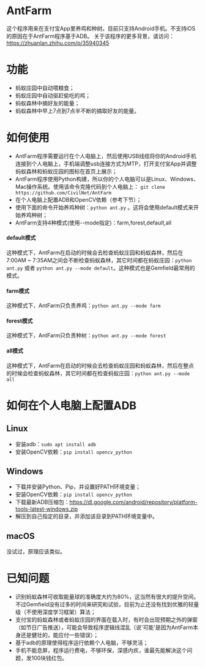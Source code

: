 # AntFarm
这个程序用来在支付宝App里养鸡和种树。目前只支持Android手机。不支持iOS的原因在于AntFarm程序基于ADB。
关于该程序的更多背景，请访问：https://zhuanlan.zhihu.com/p/35940345

# 功能
- 蚂蚁庄园中自动喂粮食；
- 蚂蚁庄园中自动驱赶偷吃的鸡；
- 蚂蚁森林中摘好友的能量；
- 蚂蚁森林中早上7点到7点半不断的摘取好友的能量。

# 如何使用
- AntFarm程序需要运行在个人电脑上，然后使用USB线缆将你的Android手机连接到个人电脑上，手机端调整usb连接方式为MTP，打开支付宝App并调整蚂蚁森林和蚂蚁庄园的图标在首页上展示；
- AntFarm程序使用Python构建，所以你的个人电脑可以是Linux、Windows、Mac操作系统。使用该命令克隆代码到个人电脑上：
`git clone https://github.com/CivilNet/AntFarm`
- 在个人电脑上配置ADB和OpenCV依赖（参考下节）；
- 使用下面的命令开始养鸡种树：`python ant.py` 。这将会使用default模式来开始养鸡种树；
- AntFarm支持4种模式(使用--mode指定)：farm,forest,default,all

#### default模式
这种模式下，AntFarm在启动的时候会去检查蚂蚁庄园和蚂蚁森林，然后在7:00AM ~ 7:35AM之间会不断检查蚂蚁森林，其它时间都在蚂蚁庄园：`python ant.py` 或者 `python ant.py --mode default`。这种模式也是Gemfield最常用的模式。
#### farm模式
这种模式下，AntFarm只负责养鸡：`python ant.py --mode farm`
#### forest模式
这种模式下，AntFarm只负责种树：`python ant.py --mode forest`
#### all模式
这种模式下，AntFarm在启动的时候会去检查蚂蚁庄园和蚂蚁森林，然后在整点的时候会检查蚂蚁森林，其它时间都在检查蚂蚁庄园：`python ant.py --mode all`

# 如何在个人电脑上配置ADB
## Linux
- 安装adb：`sudo apt install adb`
- 安装OpenCV依赖：`pip install opencv_python`

## Windows
- 下载并安装Python、Pip，并设置好PATH环境变量；
- 安装OpenCV依赖：`pip install opencv_python`
- 下载最新ADB压缩包：https://dl.google.com/android/repository/platform-tools-latest-windows.zip
- 解压到自己指定的目录，并添加该目录到PATH环境变量中。

## macOS
没试过，原理应该类似。

# 已知问题
- 识别蚂蚁森林可收取能量球的准确度大约为80%，这当然有很大的提升空间。不过Gemfield没有过多的时间来研究和试验，目前为止还没有找到优雅的轻量级（不使用深度学习框架）算法；
- 支付宝的蚂蚁森林或者蚂蚁庄园的界面在载入时，有时会出现预期之外的弹窗（如节日广告推送），可能会导致程序逻辑线混乱（说'可能'是因为AntFarm本身还是健壮的，能应付一些错误）；
- 基于adb的原理使得程序运行依赖个人电脑，不够灵活；
- 手机不能息屏，程序运行费电，不够环保，深感内疚，谁最先能解决这个问题，发100块钱红包。
